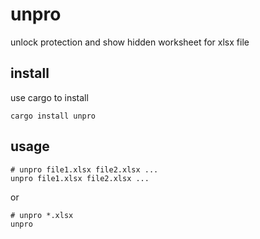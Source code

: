 # unpro
unlock protection and show hidden worksheet for xlsx file

## install
use cargo to install
```shell
cargo install unpro
```

## usage
```shell
# unpro file1.xlsx file2.xlsx ...
unpro file1.xlsx file2.xlsx ...
```
or
```shell
# unpro *.xlsx
unpro
```